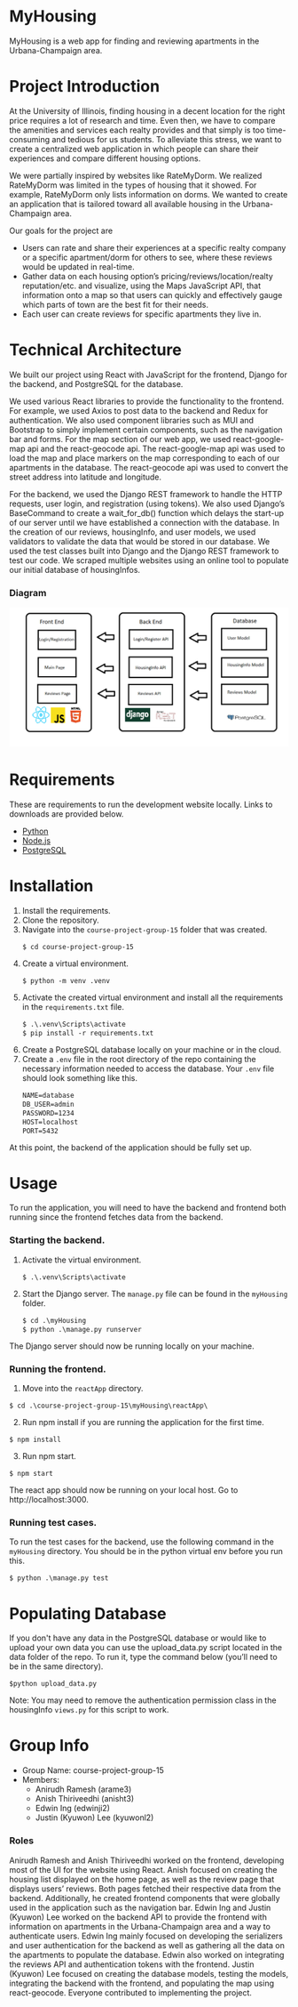 # MyHousing
MyHousing is a web app for finding and reviewing apartments in the Urbana-Champaign area. 

# Project Introduction
At the University of Illinois, finding housing in a decent location for the right price requires a lot of research and time. Even then, we have to compare the amenities and services each realty provides and that simply is too time-consuming and tedious for us students. To alleviate this stress, we want to create a centralized web application in which people can share their experiences and compare different housing options. 

We were partially inspired by websites like RateMyDorm. We realized RateMyDorm was limited in the types of housing that it showed. For example, RateMyDorm only lists information on dorms. We wanted to create an application that is tailored toward all available housing in the Urbana-Champaign area.

Our goals for the project are
 - Users can rate and share their experiences at a specific realty company or a specific apartment/dorm for others to see, where these reviews would be updated in real-time.
 - Gather data on each housing option’s pricing/reviews/location/realty reputation/etc. and visualize, using the Maps JavaScript API, that information onto a map so that users can quickly and effectively gauge which parts of town are the best fit for their needs.
 - Each user can create reviews for specific apartments they live in.

# Technical Architecture
 
We built our project using React with JavaScript for the frontend, Django for the backend, and PostgreSQL for the database.

We used various React libraries to provide the functionality to the frontend. For example, we used Axios to post data to the backend and Redux for authentication. We also used component libraries such as MUI and Bootstrap to simply implement certain components, such as the navigation bar and forms. For the map section of our web app, we used react-google-map api and the react-geocode api. The react-google-map api was used to load the map and place markers on the map corresponding to each of our apartments in the database. The react-geocode api was used to convert the street address into latitude and longitude. 

For the backend, we used the Django REST framework to handle the HTTP requests, user login, and registration (using tokens). We also used Django’s BaseCommand to create a wait_for_db() function which delays the start-up of our server until we have established a connection with the database. In the creation of our reviews, housingInfo, and user models, we used validators to validate the data that would be stored in our database. We used the test classes built into Django and the Django REST framework to test our code. We scraped multiple websites using an online tool to populate our initial database of housingInfos.

### Diagram
![image](documentation/diagram.png)

# Requirements
These are requirements to run the development website locally. Links to downloads are provided below.

- [Python](https://www.python.org/downloads/)
- [Node.js](https://nodejs.org/en/)
- [PostgreSQL](https://www.postgresql.org/download/)

# Installation
1. Install the requirements.
2. Clone the repository.
3. Navigate into the `course-project-group-15` folder that was created.
   ```console
   $ cd course-project-group-15
   ```
4. Create a virtual environment. 
   ```console
   $ python -m venv .venv
   ```
5. Activate the created virtual environment and install all the requirements in the `requirements.txt` file.
   ```console
   $ .\.venv\Scripts\activate
   $ pip install -r requirements.txt
   ```
6. Create a PostgreSQL database locally on your machine or in the cloud. 
7. Create a `.env` file in the root directory of the repo containing the necessary information needed to access the database. Your `.env` file should look something like this.
    ```
    NAME=database
    DB_USER=admin
    PASSWORD=1234
    HOST=localhost
    PORT=5432
    ```
At this point, the backend of the application should be fully set up.

# Usage 
To run the application, you will need to have the backend and frontend both running since the frontend fetches data from the backend.
### Starting the backend.
1. Activate the virtual environment.
   ```console
   $ .\.venv\Scripts\activate
   ```
2. Start the Django server. The `manage.py` file can be found in the `myHousing` folder.
   ```console
   $ cd .\myHousing
   $ python .\manage.py runserver
   ```
The Django server should now be running locally on your machine.

### Running the frontend.
1. Move into the `reactApp` directory.
  ```console
  $ cd .\course-project-group-15\myHousing\reactApp\
  ```
2. Run npm install if you are running the application for the first time.
  ```console
  $ npm install
  ```
3. Run npm start.
  ```console
  $ npm start
  ```
The react app should now be running on your local host. Go to http://localhost:3000.

### Running test cases.
To run the test cases for the backend, use the following command in the `myHousing` directory. You should be in the python virtual env before you run this.
  ```console
  $ python .\manage.py test
  ```

# Populating Database
If you don't have any data in the PostgreSQL database or would like to upload your own data you can use the upload_data.py script located in the data folder of the repo. To run it, type the command below (you’ll need to be in the same directory).

  ```console
  $python upload_data.py
  ```
 Note: You may need to remove the authentication permission class in the housingInfo `views.py` for this script to work.
 
 # Group Info
- Group Name: course-project-group-15
- Members: 
  - Anirudh Ramesh (arame3)
  - Anish Thiriveedhi (anisht3)
  - Edwin Ing (edwinji2)
  - Justin (Kyuwon) Lee (kyuwonl2)

### Roles
Anirudh Ramesh and Anish Thiriveedhi worked on the frontend, developing most of the UI for the website using React. Anish focused on creating the housing list displayed on the home page, as well as the review page that displays users’ reviews. Both pages fetched their respective data from the backend. Additionally, he created frontend components that were globally used in the application such as the navigation bar. Edwin Ing and Justin (Kyuwon) Lee worked on the backend API to provide the frontend with information on apartments in the Urbana-Champaign area and a way to authenticate users. Edwin Ing mainly focused on developing the serializers and user authentication for the backend as well as gathering all the data on the apartments to populate the database. Edwin also worked on integrating the reviews API and authentication tokens with the frontend. Justin (Kyuwon) Lee focused on creating the database models, testing the models, integrating the backend with the frontend, and populating the map using react-geocode. Everyone contributed to implementing the project. 

